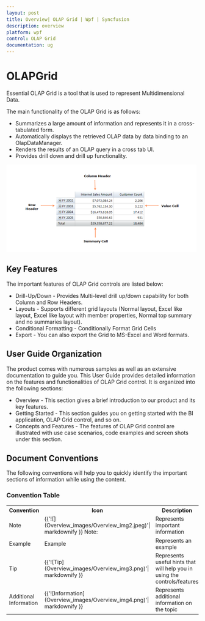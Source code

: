 ```yaml
---
layout: post
title: Overview| OLAP Grid | Wpf | Syncfusion
description: overview
platform: wpf
control: OLAP Grid
documentation: ug
---
```


# OLAPGrid

Essential OLAP Grid is a tool that is used to represent Multidimensional Data. 

The main functionality of the OLAP Grid is as follows:

* Summarizes a large amount of information and represents it in a cross-tabulated form. 
* Automatically displays the retrieved OLAP data by data binding to an OlapDataManager.
* Renders the results of an OLAP query in a cross tab UI. 
* Provides drill down and drill up functionality.

![Figure 1.OLAP Grid Control](Overview_images/Overview_img1.png)


## Key Features

The important features of OLAP Grid controls are listed below:

* Drill-Up/Down - Provides Multi-level drill up/down capability for both Column and Row Headers.
* Layouts - Supports different grid layouts (Normal layout, Excel like layout, Excel like layout with member properties, Normal top summary and no summaries layout). 
* Conditional Formatting - Conditionally Format Grid Cells
* Export - You can also export the Grid to MS-Excel and Word formats.

## User Guide Organization

The product comes with numerous samples as well as an extensive documentation to guide you. This User Guide provides detailed information on the features and functionalities of OLAP Grid control. It is organized into the following sections:

* Overview - This section gives a brief introduction to our product and its key features.
* Getting Started - This section guides you on getting started with the BI application, OLAP Grid control, and so on.
* Concepts and Features - The features of OLAP Grid control are illustrated with use case scenarios, code examples and screen shots under this section.

## Document Conventions

The following conventions will help you to quickly identify the important sections of information while using the content.

### Convention Table

<table>
<tr>
<th>
Convention</th><th>
Icon</th><th>
Description</th></tr>
<tr>
<td>
Note</td><td>
{{'![](Overview_images/Overview_img2.jpeg)'| markdownify }}
Note:</td><td>
Represents important information</td></tr>
<tr>
<td>
Example</td><td>
Example</td><td>
Represents an example</td></tr>
<tr>
<td>
Tip</td><td>
{{'![Tip](Overview_images/Overview_img3.png)'| markdownify }}
</td><td>
Represents useful hints that will help you in using the controls/features</td></tr>
<tr>
<td>
Additional Information</td><td>
{{'![Information](Overview_images/Overview_img4.png)'| markdownify }}
</td><td>
Represents additional information on the topic</td></tr>
</table>


